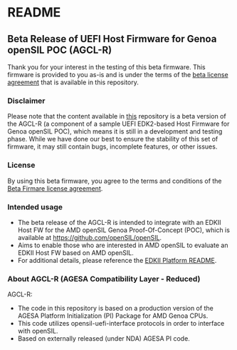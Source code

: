 # README

## Beta Release of UEFI Host Firmware for Genoa openSIL POC (AGCL-R)

Thank you for your interest in the testing of this beta firmware. This firmware is provided to you as-is and is under the terms of the [beta license agreement](https://github.com/openSIL/AGCL-R/blob/main/2023.10.9%20Beta%20Firmware%20License%20(source%20code)%20v.2.pdf) that is available in this repository.

### Disclaimer

Please note that the content available in [this](https://github.com/openSIL/AGCL-R) repository is a beta version of the AGCL-R (a component of a sample UEFI EDK2-based Host Firmware for Genoa openSIL POC), which means it is still in a development and testing phase. While we have done our best to ensure the stability of this set of firmware, it may still contain bugs, incomplete features, or other issues.

### License

By using this beta firmware, you agree to the terms and conditions of the [Beta Firmare license agreement](https://github.com/openSIL/EDKII-Platform/blob/main/2023.10.9%20Beta%20Firmware%20License%20(source%20code)%20v.2.pdf).


### Intended usage

- The beta release of the AGCL-R is intended to integrate with an EDKII Host FW for the AMD openSIL Genoa Proof-Of-Concept (POC), which is available at https://github.com/openSIL/openSIL.
- Aims to enable those who are interested in AMD openSIL to evaluate an EDKII Host FW based on AMD openSIL.
- For additional details, please reference the [EDKII Platform README](https://github.com/openSIL/EDKII-Platform/blob/main/README.md).

### About AGCL-R (AGESA Compatibility Layer - Reduced)

AGCL-R:
- The code in this repository is based on a production version of the AGESA Platform Initialization (PI) Package for AMD Genoa CPUs.
- This code utilizes opensil-uefi-interface protocols in order to interface with openSIL.
- Based on externally released (under NDA) AGESA PI code.
